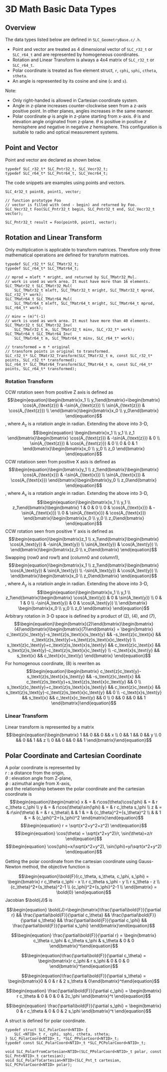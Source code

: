 # 3D Math Basic Data Types
## Overview
The data types listed below are defined in `SLC_GeometryBase.c/.h`.
* Point and vector are treated as 4 dimensional vector of `SLC_r32_t` or `SLC_r64_t` and are represented by
homogeneous coordinates. 
* Rotation and Linear Transform is always a 4x4 matrix of `SLC_r32_t` or `SLC_r64_t`.
* Polar coordinate is treated as five element struct, `r`, `cphi`, `sphi`, `ctheta`, `stheta`.
* An angle is represented by its cosine and sine (`c` and `s`).

Note:  
* Only right-handed is allowed in Cartesian coordinate system.
* Angle in z-plane increases counter-clockwise seen from a z-axis positive point.
In other planes, angles increases in the same manner.
* Polar coordinate _&phi;_ is angle in z-plane starting from x-axis. _&theta;_ is and elevation
angle originated from z-plane. _&theta;_ is positive in positive _z_ hemisphere and negative in
negative _z_ hemisphere. This configuration is suitable to radio and optical measurement systems.

## Point and Vector
Point and vector are declared as shown below.
```
typedef SLC_r32_t* SLC_Pntr32_t, SLC_Vecr32_t;
typedef SLC_r64_t* SLC_Pntr64_t, SLC_Vecr64_t;
```
The code snippets are examples using points and vectors.
```
SLC_4r32_t point0, point1, vector;

// function prototype Foo
// vector is filled with (end - begin) and returned by Foo.
SLC_Vecr32_t Foo(SLC_Pntr32_t begin, SLC_Pntr32_t end, SLC_Vecr32_t vector);

SLC_Pntr32_t result = Foo(point0, point1, vector);
```
## Rotation and Linear Transform
Only multiplication is applicable to transform matrices. Therefore only three mathematical operations
are defined for transform matrices.
```
typedef SLC_r32_t* SLC_TMatr32_t;
typedef SLC_r64_t* SLC_TMatr64_t;

// mprod = mleft * mright, and returned by SLC_TMatr32_Mul.
// work is used as work area. It must have more than 16 elements.
SLC_TMatr32_t SLC_TMatr32_Mul(
    SLC_TMatr32_t mleft, SLC_TMatr32_t mright, SLC_TMatr32_t mprod, SLC_r32_t* work);
SLC_TMatr64_t SLC_TMatr64_Mul(
    SLC_TMatr64_t mleft, SLC_TMatr64_t mright, SLC_TMatr64_t mprod, SLC_r64_t* work);

// minv = (m)^(-1)
// work is used as work area. It must have more than 40 elements.
SLC_TMatr32_t SLC_TMatr32_Inv(
    SLC_TMatr32_t m, SLC_TMatr32_t minv, SLC_r32_t* work);
SLC_TMatr64_t SLC_TMatr64_Inv(
    SLC_TMatr64_t m, SLC_TMatr64_t minv, SLC_r64_t* work);

// transformed = m * original
// transform points in original to transformed.
SLC_r32_t* SLC_TMatr32_Transform(SLC_TMatr32_t m, const SLC_r32_t* points, SLC_r32_t* transformed);
SLC_r64_t* SLC_TMatr64_Transform(SLC_TMatr64_t m, const SLC_r64_t* points, SLC_r64_t* transformed);
```
### __Rotation Transform__
CCW rotation seen from positive Z axis is defined as
$$\begin{equation}\begin{bmatrix}x_1 \\ y_1\end{bmatrix}=\begin{bmatrix}
    \cos(A_{\text{z}}) & -\sin(A_{\text{z}}) \\
    \sin(A_{\text{z}}) & \cos(A_{\text{z}}) \\
\end{bmatrix}\begin{bmatrix}x_0 \\ y_0\end{bmatrix}
\end{equation}$$
, where $A_{\text{z}}$ is a rotatioin angle in radian. Extending the above into 3-D,
$$\begin{equation}
\begin{bmatrix}x_1 \\ y_1 \\ z_1 \end{bmatrix}\begin{bmatrix}
    \cos(A_{\text{z}}) & -\sin(A_{\text{z}}) & 0 \\
    \sin(A_{\text{z}}) & \cos(A_{\text{z}}) & 0 \\
    0 & 0 & 1
\end{bmatrix}\begin{bmatrix}x_0 \\ y_0 \\ z_0 \end{bmatrix}
\end{equation}$$
CCW rotatioon seen from positive X asis is defined as
$$\begin{equation}\begin{bmatrix}y_1 \\ z_1\end{bmatrix}\begin{bmatrix}
\cos(A_{\text{x}}) & -\sin(A_{\text{x}}) \\
\sin(A_{\text{x}}) & \cos(A_{\text{x}})
\end{bmatrix}\begin{bmatrix}y_0 \\ z_0\end{bmatrix}
\end{equation}$$
, where $A_\text{x}$ is a rotatioin angle in radian. Extending the above into 3-D,
$$\begin{equation}\begin{bmatrix}x_1 \\ y_1 \\ z_1\end{bmatrix}\begin{bmatrix}
1 & 0 & 0 \\
0 & \cos(A_{\text{x}}) & -\sin(A_{\text{x}}) \\
0 & \sin(A_{\text{x}}) & \cos(A_{\text{x}})
\end{bmatrix}\begin{bmatrix}x_0 \\ y_0 \\ z_0\end{bmatrix}
\end{equation}$$
CCW rotation seen from positive Y axis is defined as
$$\begin{equation}\begin{bmatrix}z_1 \\ x_1\end{bmatrix}\begin{bmatrix}
\cos(A_\text{y}) & -\sin(A_\text{y}) \\
\sin(A_\text{y}) & \cos(A_\text{y}) \\
\end{bmatrix}\begin{bmatrix}z_0 \\ x_0\end{bmatrix}
\end{equation}$$
Swapping (row0 and row1) and (column0 and column1),
$$\begin{equation}\begin{bmatrix}x_1 \\ z_1\end{bmatrix}\begin{bmatrix}
\cos(A_\text{y}) & \sin(A_\text{y}) \\
-\sin(A_\text{y}) & \cos(A_\text{y}) \\
\end{bmatrix}\begin{bmatrix}x_0 \\ z_0\end{bmatrix}
\end{equation}$$
, where $A_\text{y}$ is a rotatioin angle in radian. Extending the above into 3-D,
$$\begin{equation}\begin{bmatrix}x_1 \\ y_1 \\ z_1\end{bmatrix}\begin{bmatrix}
\cos(A_\text{y}) & 0 & \sin(A_\text{y}) \\
0 & 1 & 0 \\
-\sin(A_\text{y}) & 0 & \cos(A_\text{y}) \\
\end{bmatrix}
\begin{bmatrix}x_0 \\ y_0 \\ z_0 \end{bmatrix}
\end{equation}$$
Arbitrary rotation in 3-D space is defined by a product of (2), (4), and (7),
$$\begin{equation}\begin{bmatrix}(2)\end{bmatrix}\begin{bmatrix}(4)\end{bmatrix}\begin{bmatrix}(7)\end{bmatrix} =
\begin{bmatrix}
c_\text{z}c_\text{y}-s_\text{z}s_\text{x}s_\text{y} && -s_\text{z}c_\text{x} && c_\text{z}s_\text{y}+s_\text{z}s_\text{x}c_\text{y} \\
s_\text{z}c_\text{y}+c_\text{z}s_\text{x}s_\text{y} && c_\text{z}c_\text{x} && s_\text{z}s_\text{y}-c_\text{z}s_\text{x}c_\text{y} \\
-c_\text{x}s_\text{y} && s_\text{x} && c_\text{x}c_\text{y}
\end{bmatrix}
\end{equation}$$
For homogenous coordinate, (8) is rewriten as
$$\begin{equation}\begin{bmatrix}
c_\text{z}c_\text{y}-s_\text{z}s_\text{x}s_\text{y} && -s_\text{z}c_\text{x} && c_\text{z}s_\text{y}+s_\text{z}s_\text{x}c_\text{y} && 0 \\
s_\text{z}c_\text{y}+c_\text{z}s_\text{x}s_\text{y} && c_\text{z}c_\text{x} && s_\text{z}s_\text{y}-c_\text{z}s_\text{x}c_\text{y} && 0 \\
-c_\text{x}s_\text{y} && s_\text{x} && c_\text{x}c_\text{y} && 0 \\
0 && 0 && 0 && 1
\end{bmatrix}\end{equation}$$
### __Linear Transform__
Linear transform is represented by a matrix
$$\begin{equation}\begin{bmatrix}
1 && 0 && 0 && x \\
0 && 1 && 0 && y \\
0 && 0 && 1 && z \\
0 && 0 && 0 && 1
\end{bmatrix}\end{equation}$$

## Polar Coordinate and Cartesian Coordinate
A polar coordinate is represented by  
$r$ : a distance from the origin,  
$\theta$ : elevation angle from Z-plane,  
$\phi$ : azimuthal angle from X-axis,  
and the relationship between the polar coordinate and the cartesian coordinate is
$$\begin{equation}\begin{matrix}
x & = & r\cos(\theta)\cos(\phi) & = & r c_\theta c_\phi \\
y & = & r\cos(\theta)\sin(\phi) & = & r c_\theta s_\phi \\
z & = & r\sin(\theta) & = & r s_\theta\\
& & 1 &  = & {c_\theta}^2+{s_\theta}^2 \\
& & 1 & = & {c_\phi}^2+{s_\phi}^2
\end{matrix}\end{equation}$$
$$\begin{equation}
r = \sqrt(x^2+y^2+z^2)
\end{equation}$$
$$\begin{equation}
\cos(\theta) = \sqrt(x^2+y^2)/r, \sin(\theta)=z/r
\end{equation}$$
$$\begin{equation}
\cos(\phi)=x/\sqrt(x^2+y^2), \sin(\phi)=y/\sqrt(x^2+y^2)
\end{equation}$$

Getting the polar coordinate from the cartesian coordinate using Gauss-Newton method,
the objective function is

$$\begin{equation}\bold{F}(r,c_\theta, s_\theta, c_\phi, s_\phi) = \begin{bmatrix}
r c_\theta c_\phi - x \\
r c_\theta s_\phi - y \\
r s_\theta - z \\
{c_\theta}^2+{s_\theta}^2-1 \\
{c_\phi}^2+{s_\phi}^2-1 \\
\end{bmatrix} = \bold{0}
\end{equation}$$
Jacobian $\bold{J}$ is

$$\begin{equation}
\bold{J}=\begin{bmatrix}\frac{\partial\bold{F}}{\partial r} && \frac{\partial\bold{F}}{\partial c_\theta} && \frac{\partial\bold{F}}{\partial s_\theta} && \frac{\partial\bold{F}}{\partial c_\phi} && \frac{\partial\bold{F}}{\partial s_\phi} \end{bmatrix}\end{equation}$$

$$\begin{equation}
\frac{\partial\bold{F}}{\partial r} = \begin{bmatrix}
c_\theta c_\phi &
c_\theta s_\phi &
s_\theta & 0 & 0
\end{bmatrix}^t\end{equation}$$

$$\begin{equation}\frac{\partial\bold{F}}{\partial c_\theta} = \begin{bmatrix}r c_\phi & r s_\phi & 0 & 0 & 0
\end{bmatrix}^t\end{equation}$$

$$\begin{equation}\frac{\partial\bold{F}}{\partial s_\theta} = \begin{bmatrix}0 & 0 & r & 2 s_\theta & 0\end{bmatrix}^t\end{equation}$$

$$\begin{equation}
\frac{\partial\bold{F}}{\partial c_\phi} = \begin{bmatrix}
r c_\theta & 0 & 0 & 0 & 2c_\phi
\end{bmatrix}^t
\end{equation}$$

$$\begin{equation}
\frac{\partial\bold{F}}{\partial s_\phi} = \begin{bmatrix}
0 & r c_\theta & 0 & 0 & 2 s_\phi
\end{bmatrix}^t
\end{equation}$$

A struct is defined for polar coordinate.
```
typedef struct SLC_PolarCoord<NTID> {
    SLC_<NTID>_t r, cphi, sphi, ctheta, stheta;
} SLC_PolarCoord<NTID>_t, *SLC_PPolarCoord<NTID>_t;
typedef const SLC_PolarCoord<NTID>_t *SLC_PCPolarCoord<NTID>_t;

void SLC_PolarFromCartesian<NTID>(SLC_PPolarCoord<NTID>_t polar, const SLC_Pnt<NTID>_t cartesian);
void SLC_PolarToCartesian<NTID>(SLC_Pnt_t cartesian, SLC_PCPolarCoord<NTID> polar);
```